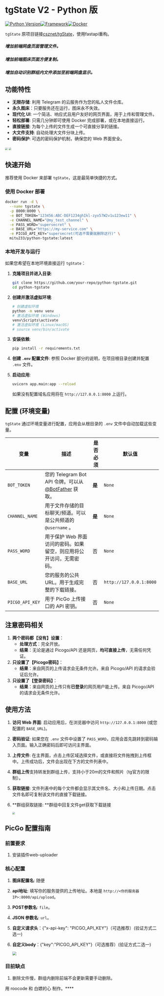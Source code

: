 # tgState V2 - Python 版

[![Python Version](https://img.shields.io/badge/python-3.11+-blue.svg)](https://www.python.org/downloads/)[![Framework](https://img.shields.io/badge/Framework-FastAPI-green.svg)](https://fastapi.tiangolo.com/)[![Docker](https://img.shields.io/badge/Docker-Ready-blue.svg)](https://www.docker.com/)

`tgState` 原项目链接[csznet/tgState](https://github.com/csznet/tgState)，使用fastapi重构。

##### 增加前端网盘页面管理文件。

##### 增加前端图床页面方便复制。

##### 增加自动识别群组内文件添加至前端网盘显示。

## 功能特性

*   **无限存储**: 利用 Telegram 的云服务作为您的私人文件仓库。
*   **永久图床**：只要服务还在运行，图床永不失效。
*   **现代化 UI**: 一个简洁、响应式且用户友好的网页界面，用于上传和管理文件。
*   **轻松部署**: 只需几分钟即可使用 Docker 完成部署，或在本地直接运行。
*   **直接链接**: 为每个上传的文件生成一个可直接分享的链接。
*   **大文件支持**: 自动处理大文件分块上传。
*   **密码保护**: 可选的密码保护机制，确保您的 Web 界面安全。

<img src="https://tgstate.justhil.uk/d/410:BQACAgEAAyEGAASW4jjnAAIBmmh3ku0_aJ2x-lqrh7jWkRDzLSIQAAKbBAACKlfBRwdEPuNk9gfKNgQ/%E4%B8%BB%E9%A1%B5.png" style="zoom:50%;" />
<img src="https://tgstate.justhil.uk/d/409:BQACAgEAAyEGAASW4jjnAAIBmWh3kuxPT5LfidK42mn0i8iRhTDiAAKaBAACKlfBR2NtAAFcUYplmDYE/%E5%9B%BE%E5%BA%8A.png" style="zoom:50%;" />







##  快速开始

推荐使用 Docker 来部署 `tgState`，这是最简单快捷的方式。

### 使用 Docker 部署

```bash
docker run -d \
  --name tgstate \
  -p 8000:8000 \
  -e BOT_TOKEN="123456:ABC-DEF1234ghIkl-zyx57W2v1u123ew11" \
  -e CHANNEL_NAME="@my_test_channel" \
  -e PASS_WORD="supersecret" \
  -e BASE_URL="https://my-service.com" \
  -e PICGO_API_KEY="supersecret(可选不需要就删除这行)" \
  mitu233/python-tgstate:latest
```


### 本地开发与运行

如果您希望在本地环境直接运行 `tgState`：

1. **克隆项目并进入目录**:

   ```bash
   git clone https://github.com/your-repo/python-tgstate.git
   cd python-tgstate
   ```

2. **创建并激活虚拟环境**:

   ```bash
   # 创建虚拟环境
   python -m venv venv
   # 激活虚拟环境 (Windows)
   venv\Scripts\activate
   # 激活虚拟环境 (Linux/macOS)
   # source venv/bin/activate
   ```

3. **安装依赖**:

   ```bash
   pip install -r requirements.txt
   ```

4. **创建 `.env` 配置文件**: 参照 Docker 部分的说明，在项目根目录创建并配置 `.env` 文件。

5. **启动应用**:

   ```bash
   uvicorn app.main:app --reload
   ```

   如果没有配置域名应用将在 `http://127.0.0.1:8000` 上运行。

##  配置 (环境变量)

`tgState` 通过环境变量进行配置，应用会从根目录的 `.env` 文件中自动加载这些变量。

| 变量            | 描述                                                         | 是否必须 | 默认值                  |
| --------------- | ------------------------------------------------------------ | -------- | ----------------------- |
| `BOT_TOKEN`     | 您的 Telegram Bot API 令牌。可以从 [@BotFather](https://t.me/BotFather) 获取。 | **是**   | `None`                  |
| `CHANNEL_NAME`  | 用于文件存储的目标聊天/频道。可以是公共频道的 `@username` 。 | **是**   | `None`                  |
| `PASS_WORD`     | 用于保护 Web 界面访问的密码。如果留空，则应用将公开访问，无需密码。 | 否       | `None`                  |
| `BASE_URL`      | 您的服务的公共 URL。用于生成完整的下载链接。                 | 否       | `http://127.0.0.1:8000` |
| `PICGO_API_KEY` | 用于 PicGo 上传接口的 API 密钥。                             | 否       | `None`                  |

## 注意密码相关

1. **两个密码都【没有】设置**：
   - **处理方式**：完全开放。
   - **结果**：无论是通过 Picogo/API 还是网页，**均可直接上传**，无需任何凭证。
2. **只设置了【Picogo密码】**：
   - **结果**：来自网页的上传请求会无条件允许。来自 Picogo/API 的请求会验证后允许。
3. **只设置了【登录密码】**：
   - **结果**：来自网页的上传只有**已登录**的网页用户能上传。来自 Picogo/API 的请求会无条件允许。

## 使用方法

1. **访问 Web 界面**: 启动应用后，在浏览器中访问 `http://127.0.0.1:8000` (或您配置的 `BASE_URL`)。

2. **密码验证**: 如果您在 `.env` 文件中设置了 `PASS_WORD`，应用会首先跳转到密码输入页面。输入正确密码后即可访问主界面。

3. **上传文件**: 在主界面，点击上传区域选择文件，或直接将文件拖拽到上传框中。上传成功后，文件会出现在下方的文件列表中。

4. **群组上传**支持转发到群组上传，支持小于20m的文件和照片（tg官方的限制）。

5. **获取链接**: 文件列表中的每个文件都会显示其文件名、大小和上传日期。点击文件名即可复制该文件的直接下载链接。

6. **群组获取链接: **群组中回复文件get获取下载链接

   <img src="https://tgstate.justhil.uk/d/408:BQACAgEAAyEGAASW4jjnAAIBmGh3kuqRumdoYCUgg1KdxhmnU_3xAAKZBAACKlfBR9JpqfvggtR8NgQ/%E7%BE%A4%E7%BB%84%E5%9B%9E%E5%A4%8D.png" style="zoom:50%;" />

## PicGo 配置指南

### 前置要求

1. 安装插件web-uploader

### 核心配置

1. **图床配置名**: 随便

2. **api地址**: 填写你的服务提供的上传地址。本地是 `http://<你的服务器IP>:8000/api/upload`。

3. **POST参数名**: `file`。

4. **JSON 参数名**: `url`。

5. **自定义请求头**：{"x-api-key": "PICGO_API_KEY"}（可选推荐）(验证方式二选一)

6. **自定义body**：{"key":"PICGO_API_KEY"}（可选推荐）(验证方式二选一)

   <img src="https://tgstate.justhil.uk/d/407:BQACAgEAAyEGAASW4jjnAAIBl2h3kujY6McRWgIztAAB2mabiph9YgACmAQAAipXwUcH3E_AI0NrhDYE/picgo.png" style="zoom:80%;" />



### 目前缺点

1. 删除文件慢，群组内删除前端不会更新需要手动删除。

用 roocode 和 白嫖的心 制作。****